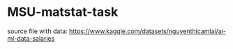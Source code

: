 # MSU-matstat-task

source file with data: https://www.kaggle.com/datasets/nguyenthicamlai/ai-ml-data-salaries
